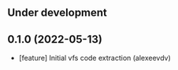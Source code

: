 Under development
-----------------

0.1.0 (2022-05-13)
-----------------
- [feature] Initial vfs code extraction (alexeevdv)
